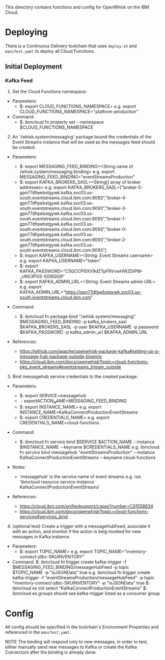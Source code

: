 This directory contains functions and config for OpenWhisk on the IBM Cloud.

# Deploying
There is a Continuous Delivery toolchain that uses `deploy.sh` and `manifest.yaml`
to deploy all Cloud Functions.

## Initial Deployment
### Kafka Feed
1. Set the Cloud Functions namespace:
- Parameters:
    - $: export CLOUD_FUNCTIONS_NAMESPACE=<String Cloud Functions namespace>
    e.g. export CLOUD_FUNCTIONS_NAMESPACE="platform-production"
- Command:
    - $: ibmcloud fn property set --namespace $CLOUD_FUNCTIONS_NAMESPACE

2. An '/whisk.system/messaging' package bound the credentials of the Event Streams instance that will be used as the messages feed should be created:
- Parameters:
    - $: export MESSAGING_FEED_BINDING=<String name of /whisk.system/messaging binding>
    e.g. export MESSAGING_FEED_BINDING="eventStreamsProduction"
    - $: export KAFKA_BROKERS_SASL=<String[] array of broker addresses>
    e.g. export KAFKA_BROKERS_SASL=["broker-5-gpn77dfqwbstgywk.kafka.svc03.us-south.eventstreams.cloud.ibm.com:9093","broker-4-gpn77dfqwbstgywk.kafka.svc03.us-south.eventstreams.cloud.ibm.com:9093","broker-3-gpn77dfqwbstgywk.kafka.svc03.us-south.eventstreams.cloud.ibm.com:9093","broker-1-gpn77dfqwbstgywk.kafka.svc03.us-south.eventstreams.cloud.ibm.com:9093","broker-0-gpn77dfqwbstgywk.kafka.svc03.us-south.eventstreams.cloud.ibm.com:9093","broker-2-gpn77dfqwbstgywk.kafka.svc03.us-south.eventstreams.cloud.ibm.com:9093"]
    - $: export KAFKA_USERNAME=<String: Event Streams username>
    e.g. export KAFKA_USERNAME="token"
    - $: export KAFKA_PASSWORD="C5QCCPl5XV9dZTpFRVvwHWZDiPM-_cNG3PGS-5Gl9QQ9"
    - $: export KAFKA_ADMIN_URL=<String: Event Streams admin URL>
    e.g. export KAFKA_ADMIN_URL="https://gpn77dfqwbstgywk.svc03.us-south.eventstreams.cloud.ibm.com"
- Command:
    - $: ibmcloud fn package bind "/whisk.system/messaging" $MESSAGING_FEED_BINDING -p kafka_brokers_sasl $KAFKA_BROKERS_SASL  -p user $KAFKA_USERNAME -p password $KAFKA_PASSWORD -p kafka_admin_url $KAFKA_ADMIN_URL

- References:
    - https://github.com/apache/openwhisk-package-kafka#setting-up-a-message-hub-package-outside-bluemix
    - https://cloud.ibm.com/docs/openwhisk?topic=cloud-functions-pkg_event_streams#eventstreams_trigger_outside

3. Bind messagehub service credentials to the created package:
- Parameters:
    - $: export SERVICE=messagehub
    - $: export ACTION_NAME=$MESSAGING_FEED_BINDING
    - $: export INSTANCE_NAME=<String name of messagehub service instance>
    e.g. export INSTANCE_NAME=KafkaConnectProductionEventStreams
    - $: export CREDENTIALS_NAME=<String name of the credentials associated with the service instance>
    e.g. export CREDENTIALS_NAME=cloud-functions
- Command:
    - $: ibmcloud fn service bind $SERVICE $ACTION_NAME --instance $INSTANCE_NAME --keyname $CREDENTIALS_NAME
    e.g. ibmcloud fn service bind messagehub "eventStreamsProduction" --instance KafkaConnectProductionEventStreams --keyname cloud-functions
- Notes:
    - 'messagehub' is the service name of event streams e.g. run 'ibmcloud resource service-instance KafkaConnectProductionEventStreams'

- References:
    - https://cloud.ibm.com/unifiedsupport/cases?number=CS1558634
    - https://cloud.ibm.com/docs/openwhisk?topic=cloud-functions-services#services_bind

4. (optional test) Create a trigger with a messageHubFeed, associate it with an action, and monitor if the action is beig invoked for new messages in Kafka instance.
- Parameters:
    - $: export TOPIC_NAME=<String name of the topic to consume messages from>
    e.g. export TOPIC_NAME="inventory-connect-jdbc-SKUINVENTORY"
- Command:
    $: ibmcloud fn trigger create kafka-trigger -f $MESSAGING_FEED_BINDING/messageHubFeed -p topic $TOPIC_NAME -p "isJSONData" true
    e.g. ibmcloud fn trigger create kafka-trigger -f "eventStreamsProduction/messageHubFeed" -p topic "inventory-connect-jdbc-SKUINVENTORY" -p "isJSONData" true
    $: ibmcloud es init
    select "KafkaConnectProductionEventStreams"
    $: ibmcloud es groups
    should see kafka-trigger listed as a consumer group

# Config
All config should be specified in the toolchain's Environment Properties and referenced
in the `manifest.yaml`.


NOTE The binding will respond only to new messages; in order to test, either manually send new messages to Kafka or create the Kafka Connectors after the binding is already done.
 